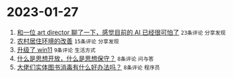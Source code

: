 # 2023-01-27

1. [和一位 art director 聊了一下，感觉目前的 AI 已经很可怕了](https://www.v2ex.com/t/910801) `23条评论` `分享发现`
1. [农村居住环境的改善](https://www.v2ex.com/t/910807) `15条评论` `分享发现`
1. [升级了 win11](https://www.v2ex.com/t/910803) `9条评论` `生活方式`
1. [什么是思想开放，什么是思想保守？](https://www.v2ex.com/t/910826) `8条评论` `问与答`
1. [大佬们实体图书消毒有什么好办法吗？](https://www.v2ex.com/t/910808) `8条评论` `程序员`

